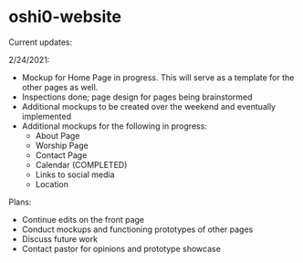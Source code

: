 # oshi0-website

Current updates:


2/24/2021:
- Mockup for Home Page in progress. This will serve as a template for the other pages as well.
- Inspections done; page design for pages being brainstormed
- Additional mockups to be created over the weekend and eventually implemented
- Additional mockups for the following in progress:
  -   About Page
  -   Worship Page
  -   Contact Page
  -   Calendar (COMPLETED)
  -   Links to social media
  -   Location

Plans:
- Continue edits on the front page
- Conduct mockups and functioning prototypes of other pages
- Discuss future work
- Contact pastor for opinions and prototype showcase
